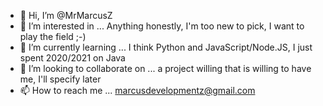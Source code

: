 - 👋 Hi, I’m @MrMarcusZ
- 👀 I’m interested in ... Anything honestly, I'm too new to pick, I want to play the field ;-) 
- 🌱 I’m currently learning ... I think Python and JavaScript/Node.JS, I just spent 2020/2021 on Java
- 💞️ I’m looking to collaborate on ... a project willing that is willing to have me, I'll specify later
- 📫 How to reach me ... marcusdevelopmentz@gmail.com 

<!---
MrMarcusZ/MrMarcusZ is a ✨ special ✨ repository because its `README.md` (this file) appears on your GitHub profile.
You can click the Preview link to take a look at your changes.
--->
